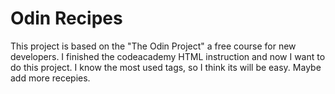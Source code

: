 # Odin Recipes
This project is based on the "The Odin Project" a free course for new developers. I finished the codeacademy HTML instruction and now I want to do this project. I know the most used tags, so I think its will be easy.
Maybe add more recepies.